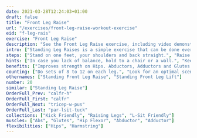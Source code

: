 ```yaml
---
date: 2021-03-28T12:24:03+01:00
draft: false
title: "Front Leg Raise"
url: "/exercises/front-leg-raise-workout-exercise"
eid: "f-leg-rais"
exercise: "Front Leg Raise"
description: "See the Front Leg Raise exercise, including video demonstration, instructions on how-to perform, benefits, activated body parts and related exercises."
intro: ["Standing Leg Raises is a simple exercise that can be done everywhere. Focused on your legs, its easy enough to do without preparation, yet hard to do repeatedly."]
steps: ["Stand on one feet, your shoulders and back straight.", "Raise one leg to the front, until it is parallel to the ground.", "Wait a few seconds on that position.", "Bring the leg back down. This is one repetition."]
hints: ["In case you lack of balance, hold to a chair or a wall.", "Keep your body stable. Only the leg should move."]
benefits: ["Improves strength on Hips. Abductors, Adductors and Glutes.", "Improves balance."]
counting: ["Do sets of 8 to 12 on each leg.", "Look for an optimal scenario to repeat this exercise, such as when entering your home-office."]
othernames: ["Standing Front Leg Raise", "Standing Front Leg Lift"]
number: 20
similar: ["Standing Leg Raise"]
OrderFull_Prev: "calfr-h"
OrderFull_First: "calfr"
OrderFull_Next: "tricep-w-pus"
OrderFull_Last: "par-lsit-tuck"
collections: ["Kick Friendly", "Raising Legs", "L-Sit Friendly"]
muscles: ["Abs", "Glutes", "Hip Flexor", "Abductor", "Adductor"]
flexibilities: ["Hips", "Harmstring"]
---
```

